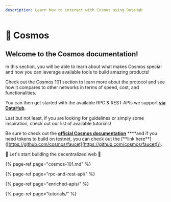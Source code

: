 ```yaml
---
description: Learn how to interact with Cosmos using DataHub
---
```


# 🌌 Cosmos

## Welcome to the Cosmos documentation!

In this section, you will be able to learn about what makes Cosmos special and how you can leverage available tools to build amazing products!

Check out the Cosmos 101 section to learn more about the protocol and see how it compares to other networks in terms of speed, cost, and functionalities.

You can then get started with the available RPC & REST APIs we support [**via DataHub**](https://datahub.figment.io/sign_up?service=cosmos).

Last but not least, if you are looking for guidelines or simply some inspiration, check out our list of available tutorials!

Be sure to check out the [**official Cosmos documentation**](https://docs.cosmos.network/) **\*\*and if you need tokens to build on testnet, you can check out the \[**link here\*\*\]\([https://github.com/cosmos/faucet](https://github.com/cosmos/faucet)\).

🚀 Let's start building the decentralized web 🚀

{% page-ref page="cosmos-101.md" %}

{% page-ref page="rpc-and-rest-api/" %}

{% page-ref page="enriched-apis/" %}

{% page-ref page="tutorials/" %}

